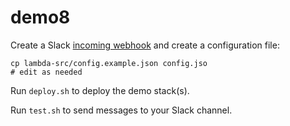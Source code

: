 # demo8

Create a Slack [incoming webhook](https://api.slack.com/incoming-webhooks) and create a configuration file:

```
cp lambda-src/config.example.json config.jso 
# edit as needed
```

Run `deploy.sh` to deploy the demo stack(s).

Run `test.sh` to send messages to your Slack channel.
